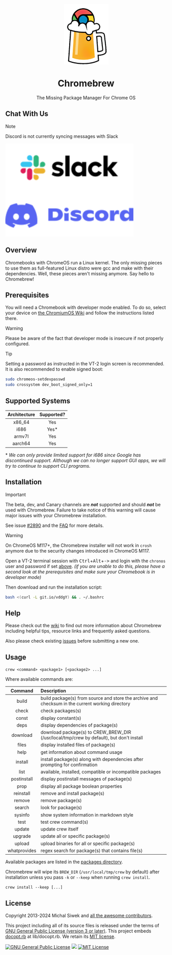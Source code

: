 <div align="center">
  <img src="images/brew.png" alt="Chromebrew icon">
  <h1>Chromebrew</h1>
  <p>The Missing Package Manager For Chrome OS</p>
</div>

## Chat With Us

> [!NOTE]
> Discord is not currently syncing messages with Slack

<div>
  <a href="mailto:crewonslack@gmail.com?subject=Slack invitation link request&amp;body=This email is auto-generated by README.md" target="_blank"><img src="./images/slack.svg" alt="Slack Invite" align="middle"></a>
  <a href="https://discord.gg/QRrzBXN" target="_blank"><img src="./images/discord.svg" alt="Discord Invite" align="middle"></a>
</div>

## Overview

Chromebooks with ChromeOS run a Linux kernel. The only missing pieces to use them as full-featured Linux distro were gcc and make with their dependencies. Well, these pieces aren't missing anymore. Say hello to Chromebrew!

## Prerequisites

You will need a Chromebook with developer mode enabled. To do so, select your device on [the ChromiumOS Wiki](https://www.chromium.org/chromium-os/developer-information-for-chrome-os-devices) and follow the instructions listed there.

> [!WARNING]
> Please be aware of the fact that developer mode is insecure if not properly configured.

<a id="set_passwd" /> <!-- for reference in installation section -->
> [!TIP]
> Setting a password as instructed in the VT-2 login screen is recommended. It is also recommended to enable signed boot:
>
> ```bash
> sudo chromeos-setdevpasswd
> sudo crossystem dev_boot_signed_only=1
> ```

## Supported Systems

| Architecture | Supported? |
|:------------:|:----------:|
| x86_64       | Yes        |
| i686         | Yes\*      |
| armv7l       | Yes        |
| aarch64      | Yes        |

\* _We can only provide limited support for i686 since Google has discontinued support. Although we can no longer support GUI apps, we will try to continue to support CLI programs._

## Installation

> [!IMPORTANT]
> The beta, dev, and Canary channels are ***not*** supported and should ***not*** be used with Chromebrew. Failure to take notice of this warning will cause major issues with your Chromebrew installation.
>
> See issue [#2890](https://github.com/chromebrew/chromebrew/issues/2890) and the [FAQ](https://github.com/chromebrew/chromebrew/wiki/FAQ) for more details.

> [!WARNING]
> On ChromeOS M117+, the Chromebrew installer will not work in `crosh` anymore due to the security changes introduced in ChromeOS M117.

Open a VT-2 terminal session with <kbd>Ctrl</kbd>+<kbd>Alt</kbd>+<kbd>-></kbd> and login with the `chronos` user and password if set [above](#set_passwd). *(if you are unable to do this, please have a second look at the prerequisites and make sure your Chromebook is in developer mode)*

Then download and run the installation script:

```bash
bash <(curl -L git.io/vddgY) && . ~/.bashrc
```

## Help

Please check out the [wiki](https://github.com/chromebrew/chromebrew/wiki) to find out more information about Chromebrew including helpful tips, resource links and frequently asked questions.

Also please check existing [issues](https://github.com/chromebrew/chromebrew/issues) before submitting a new one.

## Usage

```text
crew <command> <package1> [<package2> ...]
```

Where available commands are:

| Command      | Description |
|:------------:|:------------|
| build        | build package(s) from source and store the archive and checksum in the current working directory |
| check        | check packages(s) |
| const        | display constant(s) |
| deps         | display dependencies of package(s) |
| download     | download package(s) to CREW_BREW_DIR (/usr/local/tmp/crew by default), but don't install |
| files        | display installed files of package(s) |
| help         | get information about command usage |
| install      | install package(s) along with dependencies after prompting for confirmation |
| list         | available, installed, compatible or incompatible packages |
| postinstall  | display postinstall messages of package(s) |
| prop         | display all package boolean properties |
| reinstall    | remove and install package(s) |
| remove       | remove package(s) |
| search       | look for package(s) |
| sysinfo      | show system information in markdown style |
| test         | test crew command(s) |
| update       | update crew itself |
| upgrade      | update all or specific package(s) |
| upload       | upload binaries for all or specific package(s) |
| whatprovides | regex search for package(s) that contains file(s) |

Available packages are listed in the [packages directory](https://github.com/chromebrew/chromebrew/tree/master/packages).

Chromebrew will wipe its `BREW_DIR` (`/usr/local/tmp/crew` by default) after installation unless you pass `-k` or `--keep` when running `crew install`.

```text
crew install --keep [...]
```

## License

Copyright 2013-2024 Michal Siwek and [all the awesome contributors](https://github.com/chromebrew/chromebrew/graphs/contributors). 

This project including all of its source files is released under the terms of [GNU General Public License (version 3 or later)](http://www.gnu.org/licenses/gpl.txt). This project embeds [docopt.rb](https://github.com/docopt/docopt.rb) at lib/docopt.rb. We retain its [MIT license](lib/docopt.LICENSE).

<div>
  <a rel="license-software" href="https://www.gnu.org/licenses/gpl-3.0.en.html"><img alt="GNU General Public License" src="https://www.gnu.org/graphics/gplv3-127x51.png" height="31" /></a>
  <img src="about:blank" width="15px"> <!-- acting a space between two images -->
  <a rel="license-docopt" href="https://mit-license.org/"><img alt="MIT License" src="https://upload.wikimedia.org/wikipedia/commons/0/0c/MIT_logo.svg" height="31" /></a>
</div>
